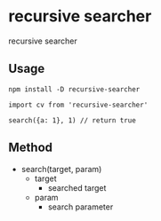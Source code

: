 # recursive searcher

recursive searcher

## Usage

```
npm install -D recursive-searcher

import cv from 'recursive-searcher'

search({a: 1}, 1) // return true
```

## Method
- search(target, param)
  - target
    - searched target
  - param
    - search parameter